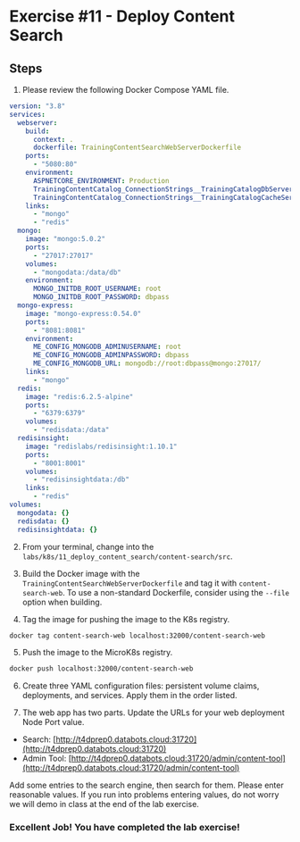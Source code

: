 # Exercise #11 - Deploy Content Search

## Steps

1. Please review the following Docker Compose YAML file.

```yaml
version: "3.8"
services:
  webserver:
    build:
      context: .
      dockerfile: TrainingContentSearchWebServerDockerfile
    ports:
      - "5080:80"
    environment:
      ASPNETCORE_ENVIRONMENT: Production
      TrainingContentCatalog_ConnectionStrings__TrainingCatalogDbServer: mongodb://root:dbpass@mongo:27017
      TrainingContentCatalog_ConnectionStrings__TrainingCatalogCacheServer: redis:6379
    links:
      - "mongo"
      - "redis"
  mongo:
    image: "mongo:5.0.2"
    ports:
      - "27017:27017"
    volumes:
      - "mongodata:/data/db"
    environment:
      MONGO_INITDB_ROOT_USERNAME: root
      MONGO_INITDB_ROOT_PASSWORD: dbpass
  mongo-express:
    image: "mongo-express:0.54.0"
    ports:
      - "8081:8081"
    environment:
      ME_CONFIG_MONGODB_ADMINUSERNAME: root
      ME_CONFIG_MONGODB_ADMINPASSWORD: dbpass
      ME_CONFIG_MONGODB_URL: mongodb://root:dbpass@mongo:27017/
    links:
      - "mongo"
  redis:
    image: "redis:6.2.5-alpine"
    ports:
      - "6379:6379"
    volumes:
      - "redisdata:/data"
  redisinsight:
    image: "redislabs/redisinsight:1.10.1"
    ports:
      - "8001:8001"
    volumes:
      - "redisinsightdata:/db"
    links:
      - "redis"
volumes:
  mongodata: {}
  redisdata: {}
  redisinsightdata: {}
```

2. From your terminal, change into the `labs/k8s/11_deploy_content_search/content-search/src`.

3. Build the Docker image with the `TrainingContentSearchWebServerDockerfile` and tag it with `content-search-web`. To use a non-standard Dockerfile, consider using the `--file` option when building.

4. Tag the image for pushing the image to the K8s registry.

```bash
docker tag content-search-web localhost:32000/content-search-web
```

5. Push the image to the MicroK8s registry.

```bash
docker push localhost:32000/content-search-web
```

6. Create three YAML configuration files: persistent volume claims, deployments, and services. Apply them in the order listed.

7. The web app has two parts. Update the URLs for your web deployment Node Port value.

- Search: [http://t4dprep0.databots.cloud:31720](http://t4dprep0.databots.cloud:31720)
- Admin Tool: [http://t4dprep0.databots.cloud:31720/admin/content-tool](http://t4dprep0.databots.cloud:31720/admin/content-tool)

Add some entries to the search engine, then search for them. Please enter reasonable values. If you run into problems entering values, do not worry we will demo in class at the end of the lab exercise.


### Excellent Job! You have completed the lab exercise!